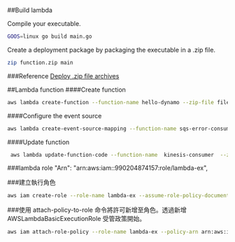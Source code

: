##Build lambda

Compile your executable.
```bash
GOOS=linux go build main.go
```
Create a deployment package by packaging the executable in a .zip file.
```bash
zip function.zip main
```
###Reference
[Deploy .zip file archives](https://docs.aws.amazon.com/lambda/latest/dg/golang-package.html)

##Lambda function
####Create function
```bash
aws lambda create-function --function-name hello-dynamo --zip-file fileb://function.zip --handler main --runtime go1.x --role arn:aws:iam::990204874157:role/lambda-ex
```

####Configure the event source
```bash
aws lambda create-event-source-mapping --function-name sqs-error-consumer  --batch-size 10  --event-source-arn arn:aws:sqs:ap-northeast-1:990204874157:consumer-error-queue
```

####Update function
```bash
 aws lambda update-function-code --function-name  kinesis-consumer  --zip-file fileb://function.zip
```


###lambda role
"Arn": "arn:aws:iam::990204874157:role/lambda-ex",

###建立執行角色
```bash
aws iam create-role --role-name lambda-ex --assume-role-policy-document '{"Version": "2012-10-17","Statement": [{ "Effect": "Allow", "Principal": {"Service": "lambda.amazonaws.com"}, "Action": "sts:AssumeRole"}]}'
```

###使用 attach-policy-to-role 命令將許可新增至角色。透過新增 AWSLambdaBasicExecutionRole 受管政策開始。
```bash
aws iam attach-role-policy --role-name lambda-ex --policy-arn arn:aws:iam::aws:policy/service-role/AWSLambdaBasicExecutionRole
```

